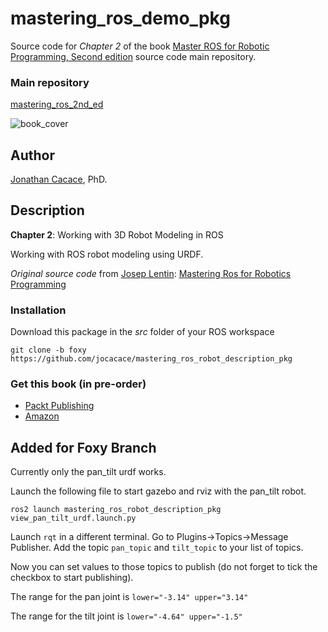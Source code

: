 # **mastering\_ros\_demo\_pkg**

Source code for _Chapter 2_ of the book [Master ROS for Robotic Programming, Second edition](https://www.packtpub.com/hardware-and-creative/mastering-ros-robotics-programming-second-edition) source code main repository.

### Main repository
[mastering\_ros\_2nd\_ed](https://github.com/jocacace/mastering_ros_2nd_ed)

![book_cover](http://wpage.unina.it/jonathan.cacace/Media/book_cover.png "mastering_ros_for_robotics_programming")

## **Author**
[Jonathan Cacace](http://wpage.unina.it/jonathan.cacace), PhD.


## **Description**

**Chapter 2**: Working with 3D Robot Modeling in ROS

Working with ROS robot modeling using URDF.

_Original source code_ from [Josep Lentin](https://www.linkedin.com/in/lentinjoseph/): [Mastering Ros for Robotics Programming]( https://github.com/qboticslabs/mastering_ros)

### **Installation** 
Download this package in the _src_ folder of your ROS workspace

```git clone -b foxy https://github.com/jocacace/mastering_ros_robot_description_pkg```

### **Get this book** (in pre-order)
- [Packt Publishing](https://www.packtpub.com/hardware-and-creative/mastering-ros-robotics-programming-second-edition) 
- [Amazon](https://www.amazon.com/Mastering-ROS-Robotics-Programming-Second/dp/1788478959)

## Added for Foxy Branch
Currently only the pan_tilt urdf works.

Launch the following file to start gazebo and rviz with the pan_tilt robot.

```ros2 launch mastering_ros_robot_description_pkg view_pan_tilt_urdf.launch.py```

Launch ```rqt``` in a different terminal.
Go to Plugins->Topics->Message Publisher.
Add the topic ```pan_topic``` and ```tilt_topic``` to your list of topics.

Now you can set values to those topics to publish (do not forget to tick the checkbox to start publishing).

The range for the pan joint is ```lower="-3.14" upper="3.14"```

The range for the tilt joint is ```lower="-4.64" upper="-1.5"```

